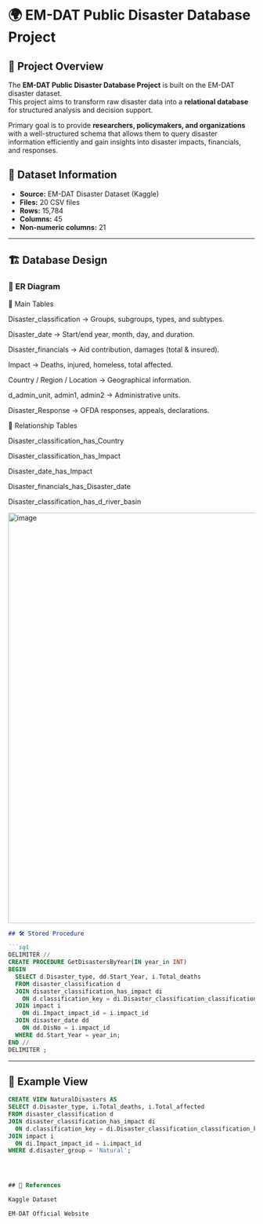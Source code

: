 # 🌍 EM-DAT Public Disaster Database Project  

## 📖 Project Overview  

The **EM-DAT Public Disaster Database Project** is built on the EM-DAT disaster dataset.  
This project aims to transform raw disaster data into a **relational database** for structured analysis and decision support.  

Primary goal is to provide **researchers, policymakers, and organizations** with a well-structured schema that allows them to query disaster information efficiently and gain insights into disaster impacts, financials, and responses.  



## 📂 Dataset Information  

- **Source:** EM-DAT Disaster Dataset (Kaggle)  
- **Files:** 20 CSV files  
- **Rows:** 15,784  
- **Columns:** 45  
- **Non-numeric columns:** 21  

---

## 🏗 Database Design  

### 🔹 ER Diagram  

🔹 Main Tables

Disaster_classification → Groups, subgroups, types, and subtypes.

Disaster_date → Start/end year, month, day, and duration.

Disaster_financials → Aid contribution, damages (total & insured).

Impact → Deaths, injured, homeless, total affected.

Country / Region / Location → Geographical information.

d_admin_unit, admin1, admin2 → Administrative units.

Disaster_Response → OFDA responses, appeals, declarations.

🔹 Relationship Tables

Disaster_classification_has_Country

Disaster_classification_has_Impact

Disaster_date_has_Impact

Disaster_financials_has_Disaster_date

Disaster_classification_has_d_river_basin

<img width="1225" height="837" alt="image" src="https://github.com/user-attachments/assets/c7dd4875-8043-47e1-86de-a9e9ed2781cd" />

```markdown
## 🛠 Stored Procedure  

```sql
DELIMITER //
CREATE PROCEDURE GetDisastersByYear(IN year_in INT)
BEGIN
  SELECT d.Disaster_type, dd.Start_Year, i.Total_deaths
  FROM disaster_classification d
  JOIN disaster_classification_has_impact di 
    ON d.classification_key = di.Disaster_classification_classification_key
  JOIN impact i 
    ON di.Impact_impact_id = i.impact_id
  JOIN disaster_date dd 
    ON dd.DisNo = i.impact_id
  WHERE dd.Start_Year = year_in;
END //
DELIMITER ;
```

---

## 👀 Example View  

```sql
CREATE VIEW NaturalDisasters AS
SELECT d.Disaster_type, i.Total_deaths, i.Total_affected
FROM disaster_classification d
JOIN disaster_classification_has_impact di 
  ON d.classification_key = di.Disaster_classification_classification_key
JOIN impact i 
  ON di.Impact_impact_id = i.impact_id
WHERE d.disaster_group = 'Natural';




## 📌 References

Kaggle Dataset

EM-DAT Official Website







